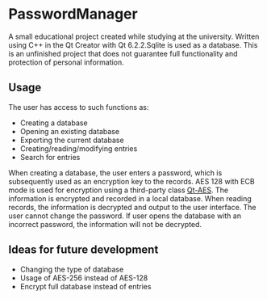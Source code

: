 # PasswordManager
A small educational project created while studying at the university.
Written using C++ in the Qt Creator with Qt 6.2.2.Sqlite is used as a database.
This is an unfinished project that does not guarantee full functionality and protection of personal information.

## Usage
The user has access to such functions as:
* Creating a database
* Opening an existing database
* Exporting the current database
* Creating/reading/modifying entries
* Search for entries

When creating a database, the user enters a password, which is subsequently used as an encryption key to the records. 
AES 128 with ECB mode is used for encryption using a third-party class [Qt-AES](https://github.com/bricke/Qt-AES).
The information is encrypted and recorded in a local database. When reading records, the information is decrypted and output to the user interface.
The user cannot change the password. If user opens the database with an incorrect password, the information will not be decrypted.

## Ideas for future development

* Changing the type of database
* Usage of AES-256 instead of AES-128
* Encrypt full database instead of entries
